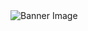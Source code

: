 <!DOCTYPE html>
<html lang="en">

<body>
    <div>
        <img src="https://drive.google.com/drive/u/0/home" alt="Banner Image" class="banner">
    </div>
</body>
</html>
